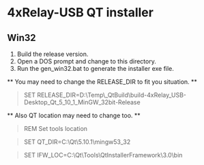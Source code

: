 # 4xRelay-USB QT installer

## Win32
1. Build the release version.
2. Open a DOS prompt and change to this directory.
3. Run the gen_win32.bat to generate the installer exe file.

** You may need to change the RELEASE_DIR to fit you situation. **

> SET RELEASE_DIR=D:\\Temp\\\_QtBuild\\build-4xRelay_USB-Desktop_Qt_5_10_1_MinGW_32bit-Release

** Also QT location may need to change too. **
> REM Set tools location

> SET QT_DIR=C:\\Qt\\5.10.1\\mingw53_32

> SET IFW_LOC=C:\\Qt\\Tools\\QtInstallerFramework\\3.0\\bin
